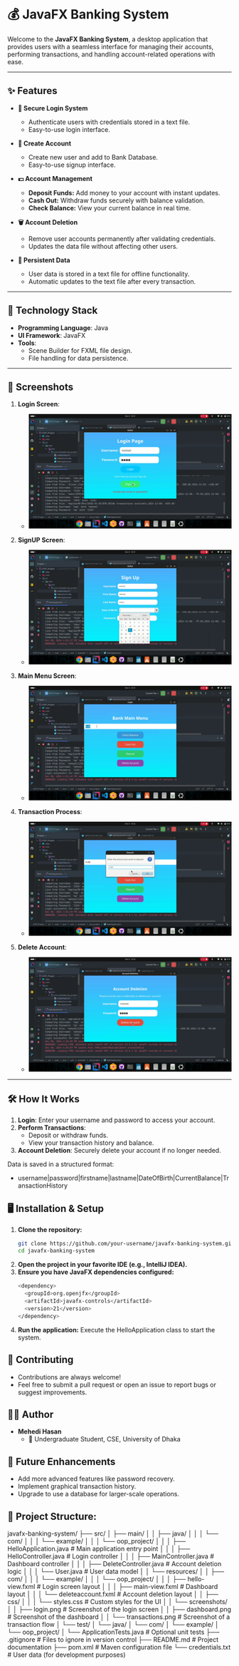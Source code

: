 # 💰 JavaFX Banking System

Welcome to the **JavaFX Banking System**, a desktop application that provides users with a seamless interface for managing their accounts, performing transactions, and handling account-related operations with ease.

---

## ✨ Features

- **🔐 Secure Login System**
  - Authenticate users with credentials stored in a text file.
  - Easy-to-use login interface.

- **🔐 Create Account**
  - Create new user and add to Bank Database.
  - Easy-to-use signup interface.   

- **💵 Account Management**
  - **Deposit Funds:** Add money to your account with instant updates.
  - **Cash Out:** Withdraw funds securely with balance validation.
  - **Check Balance:** View your current balance in real time.

- **🗑️ Account Deletion**
  - Remove user accounts permanently after validating credentials.
  - Updates the data file without affecting other users.

- **📂 Persistent Data**
  - User data is stored in a text file for offline functionality.
  - Automatic updates to the text file after every transaction.

---

## 🚀 Technology Stack

- **Programming Language**: Java
- **UI Framework**: JavaFX
- **Tools**:
  - Scene Builder for FXML file design.
  - File handling for data persistence.

---

## 📂 Screenshots

1. **Login Screen**:
   -  ![Login](images/login.png)
     
2. **SignUP Screen**:
   -  ![Sign-Up](images/signup.png)

3. **Main Menu Screen**:
   -  ![Main Menu](images/menu.png)

4. **Transaction Process**:
   -  ![Login Screen](images/transaction.png)

5. **Delete Account**:
   -  ![Login Screen](images/delete.png)

---

## 🛠️ How It Works

1. **Login**: Enter your username and password to access your account.
2. **Perform Transactions**: 
   - Deposit or withdraw funds.
   - View your transaction history and balance.
3. **Account Deletion**: Securely delete your account if no longer needed.

Data is saved in a structured format:
 - username|password|firstname|lastname|DateOfBirth|CurrentBalance|TransactionHistory

## 🖥️ Installation & Setup

1. **Clone the repository:**
   ```bash
   git clone https://github.com/your-username/javafx-banking-system.git
   cd javafx-banking-system
2. **Open the project in your favorite IDE (e.g., IntelliJ IDEA).**
3. **Ensure you have JavaFX dependencies configured:**
   ```bash
   <dependency>
     <groupId>org.openjfx</groupId>
     <artifactId>javafx-controls</artifactId>
     <version>21</version>
   </dependency>
4. **Run the application:** Execute the HelloApplication class to start the system.

## 🤝 Contributing
 - Contributions are always welcome!
 - Feel free to submit a pull request or open an issue to report bugs or suggest improvements.

## 👨‍💻 Author
  - **Mehedi Hasan**
      - 🌟 Undergraduate Student, CSE, University of Dhaka

## 🎯 Future Enhancements
   - Add more advanced features like password recovery.
   - Implement graphical transaction history.
   - Upgrade to use a database for larger-scale operations.

## 📂 Project Structure:
javafx-banking-system/
├── src/
│   ├── main/
│   │   ├── java/
│   │   │   └── com/
│   │   │       └── example/
│   │   │           └── oop_project/
│   │   │               ├── HelloApplication.java  # Main application entry point
│   │   │               ├── HelloController.java   # Login controller
│   │   │               ├── MainController.java    # Dashboard controller
│   │   │               ├── DeleteController.java  # Account deletion logic
│   │   │               └── User.java              # User data model
│   │   └── resources/
│   │       ├── com/
│   │       │   └── example/
│   │       │       └── oop_project/
│   │       │           ├── hello-view.fxml        # Login screen layout
│   │       │           ├── main-view.fxml         # Dashboard layout
│   │       │           └── deleteaccount.fxml     # Account deletion layout
│   │       ├── css/
│   │       │   └── styles.css                     # Custom styles for the UI
│   │       └── screenshots/
│   │           ├── login.png                      # Screenshot of the login screen
│   │           ├── dashboard.png                  # Screenshot of the dashboard
│   │           └── transactions.png               # Screenshot of a transaction flow
│   └── test/
│       └── java/
│           └── com/
│               └── example/
│                   └── oop_project/
│                       └── ApplicationTests.java  # Optional unit tests
├── .gitignore                                     # Files to ignore in version control
├── README.md                                      # Project documentation
├── pom.xml                                        # Maven configuration file
└── credentials.txt                                # User data (for development purposes)
